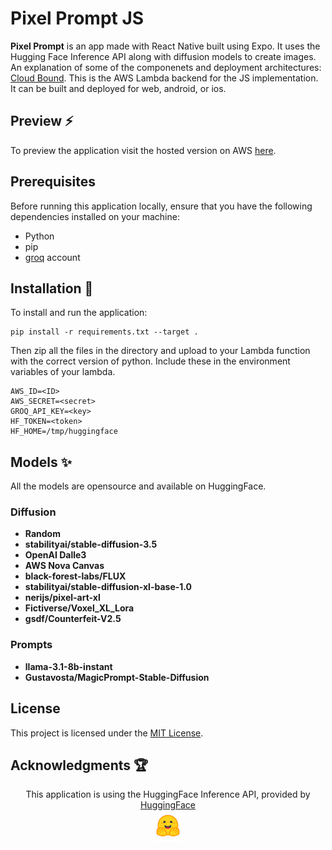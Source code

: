 # Pixel Prompt JS

**Pixel Prompt** is an app made with React Native built using Expo. It uses the Hugging Face Inference API along with  diffusion models to create images. An explanation of some of the componenets and deployment architectures: [Cloud Bound](https://medium.com/@HatmanStack/cloud-bound-react-native-and-fastapi-ml-684a658f967a).  This is the AWS Lambda backend for the JS implementation.  It can be built and deployed for web, android, or ios.

## Preview :zap:

To preview the application visit the hosted version on AWS [here](https://production.d2iujulgl0aoba.amplifyapp.com/).

## Prerequisites

Before running this application locally, ensure that you have the following dependencies installed on your machine:

- Python
- pip
- [groq](https://groq.com/) account

## Installation :hammer:

To install and run the application:
 
 ```shell
 pip install -r requirements.txt --target .
 ```
Then zip all the files in the directory and upload to your Lambda function with the correct version of python.
Include these in the environment variables of your lambda.

   ```shell
  AWS_ID=<ID>
  AWS_SECRET=<secret>
  GROQ_API_KEY=<key>
  HF_TOKEN=<token>
  HF_HOME=/tmp/huggingface
   ```

## Models :sparkles:

All the models are opensource and available on HuggingFace.
       
### Diffusion

- **Random**
- **stabilityai/stable-diffusion-3.5**
- **OpenAI Dalle3**
- **AWS Nova Canvas**
- **black-forest-labs/FLUX**
- **stabilityai/stable-diffusion-xl-base-1.0**
- **nerijs/pixel-art-xl**
- **Fictiverse/Voxel_XL_Lora**
- **gsdf/Counterfeit-V2.5**

### Prompts

- **llama-3.1-8b-instant**
- **Gustavosta/MagicPrompt-Stable-Diffusion**

## License

This project is licensed under the [MIT License](LICENSE).

## Acknowledgments :trophy:

<p align="center">This application is using the HuggingFace Inference API, provided by <a href="https://huggingface.co">HuggingFace</a> </br><img src="https://github.com/HatmanStack/pixel-prompt-backend/blob/main/logo.png" alt="Image 4"></p>

